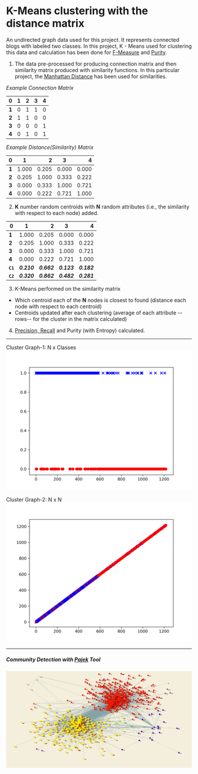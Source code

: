 # K-Means clustering with the distance matrix

An undirected graph data used for this project. It represents connected blogs with labeled two classes. In this project, K - Means used for clustering this data and calculation has been done for [F-Measure](https://en.wikipedia.org/wiki/F1_score) and [Purity](https://nlp.stanford.edu/IR-book/html/htmledition/evaluation-of-clustering-1.html). 

1. The data pre-processed for producing connection matrix and then similarity matrix produced with similarity functions. In this particular project, the [Manhattan Distance](https://en.wikipedia.org/wiki/Taxicab_geometry) has been used for similarities. 

*Example Connection Matrix*

 | 0        | 1           | 2  |3           | 4  |
| ------------- |:-------------:| -----:|:-------------:| -----:|
| **1**      | 0 | 1 | 1 | 0 |
| **2**      | 1      |   1 | 0 | 0 |
| **3** | 0      |    0 | 0 | 1 |
| **4** | 0      |    1 | 0 | 1 |

*Example Distance(Similarity) Matrix*

 | 0        | 1           | 2  |3           | 4  |
| ------------- |:-------------:| -----:|:-------------:| -----:|
| **1**     | 1.000   | 0.205 | 0.000 | 0.000 |
| **2**     | 0.205   | 1.000 | 0.333 | 0.222 |
| **3**     | 0.000   | 0.333 | 1.000 | 0.721 |
| **4**     | 0.000   | 0.222 | 0.721 | 1.000 |


2. __K__ number random centroids with __N__ random attributes (i.e., the similarity with respect to each node) added. 

 | 0        | 1           | 2  |3           | 4  |
| ------------- |:-------------:| -----:|:-------------:| -----:|
| **1**     | 1.000   | 0.205 | 0.000 | 0.000 |
| **2**     | 0.205   | 1.000 | 0.333 | 0.222 |
| **3**     | 0.000   | 0.333 | 1.000 | 0.721 |
| **4**     | 0.000   | 0.222 | 0.721 | 1.000 |
| **`C1`**     | ***0.210***   | ***0.662*** | ***0.123*** | ***0.182*** |
| **`C2`**     | ***0.320***   | ***0.862*** | ***0.482*** | ***0.281*** |

3. K-Means performed on the similarity matrix
  - Which centroid each of the __N__ nodes is closest to found (distance each node with respect to each centroid)
  - Centroids updated after each clustering (average of each attribute --rows-- for the cluster in the matrix calculated)
4. [Precision, Recall](https://en.wikipedia.org/wiki/Precision_and_recall) and Purity (with Entropy) calculated. 

---
Cluster Graph-1: N x Classes
![Clustering1 ](https://github.com/dauut/kmeans-manhattan-jaccard-distance/blob/master/graphs/Clustering_LabelxN.png "Label x N")

Cluster Graph-2: N x N 
![Clustering - 2](https://github.com/dauut/kmeans-manhattan-jaccard-distance/blob/master/graphs/Clustering_NxN.png "N x N")

---

##### Community Detection with [Pajek](http://vlado.fmf.uni-lj.si/pub/networks/pajek/) Tool

![Communities ](https://github.com/dauut/kmeans-manhattan-jaccard-distance/blob/master/graphs/Louvain%20Communities.jpg "Community")
